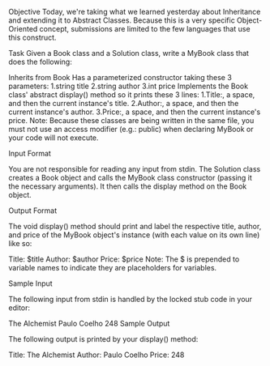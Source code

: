 Objective
Today, we're taking what we learned yesterday about Inheritance and extending it to Abstract Classes. Because this is a very specific Object-Oriented concept, submissions are limited to the few languages that use this construct. 

Task
Given a Book class and a Solution class, write a MyBook class that does the following:

Inherits from Book
Has a parameterized constructor taking these 3 parameters:
1.string title 
2.string author
3.int price
Implements the Book class' abstract display() method so it prints these 3 lines:
1.Title:, a space, and then the current instance's title.
2.Author:, a space, and then the current instance's author.
3.Price:, a space, and then the current instance's price.
Note: Because these classes are being written in the same file, you must not use an access modifier (e.g.: public) when declaring MyBook or your code will not execute.

Input Format

You are not responsible for reading any input from stdin. The Solution class creates a Book object and calls the MyBook class constructor (passing it the necessary arguments). It then calls the display method on the Book object.

Output Format

The void display() method should print and label the respective title, author, and price of the MyBook object's instance (with each value on its own line) like so:

Title: $title
Author: $author
Price: $price
Note: The $ is prepended to variable names to indicate they are placeholders for variables.

Sample Input

The following input from stdin is handled by the locked stub code in your editor:

The Alchemist
Paulo Coelho
248
Sample Output

The following output is printed by your display() method:

Title: The Alchemist
Author: Paulo Coelho
Price: 248